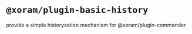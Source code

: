 # `@xoram/plugin-basic-history`

provide a simple historysation mechanism for @xoram/plugin-commander